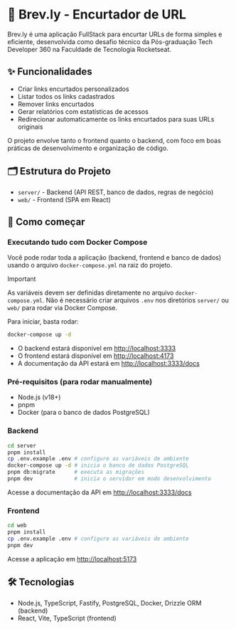 # 🔗 Brev.ly - Encurtador de URL

Brev.ly é uma aplicação FullStack para encurtar URLs de forma simples e eficiente, desenvolvida como desafio técnico da Pós-graduação Tech Developer 360 na Faculdade de Tecnologia Rocketseat.

## ✨ Funcionalidades

- Criar links encurtados personalizados
- Listar todos os links cadastrados
- Remover links encurtados
- Gerar relatórios com estatísticas de acessos
- Redirecionar automaticamente os links encurtados para suas URLs originais

O projeto envolve tanto o frontend quanto o backend, com foco em boas práticas de desenvolvimento e organização de código.

## 🗂️ Estrutura do Projeto

- `server/` - Backend (API REST, banco de dados, regras de negócio)
- `web/` - Frontend (SPA em React)

## 🚀 Como começar

### Executando tudo com Docker Compose

Você pode rodar toda a aplicação (backend, frontend e banco de dados) usando o arquivo `docker-compose.yml` na raiz do projeto.

> [!IMPORTANT]
> As variáveis devem ser definidas diretamente no arquivo `docker-compose.yml`. Não é necessário criar arquivos `.env` nos diretórios `server/` ou `web/` para rodar via Docker Compose.

Para iniciar, basta rodar:

```bash
docker-compose up -d
```

- O backend estará disponível em [http://localhost:3333](http://localhost:3333)
- O frontend estará disponível em [http://localhost:4173](http://localhost:5173)
- A documentação da API estará em [http://localhost:3333/docs](http://localhost:3333/docs)

### Pré-requisitos (para rodar manualmente)

- Node.js (v18+)
- pnpm
- Docker (para o banco de dados PostgreSQL)

### Backend

```bash
cd server
pnpm install
cp .env.example .env # configure as variáveis de ambiente
docker-compose up -d # inicia o banco de dados PostgreSQL
pnpm db:migrate      # executa as migrações
pnpm dev             # inicia o servidor em modo desenvolvimento
```

Acesse a documentação da API em [http://localhost:3333/docs](http://localhost:3333/docs)

### Frontend

```bash
cd web
pnpm install
cp .env.example .env # configure as variáveis de ambiente
pnpm dev
```

Acesse a aplicação em [http://localhost:5173](http://localhost:5173)

## 🛠️ Tecnologias

- Node.js, TypeScript, Fastify, PostgreSQL, Docker, Drizzle ORM (backend)
- React, Vite, TypeScript (frontend)
